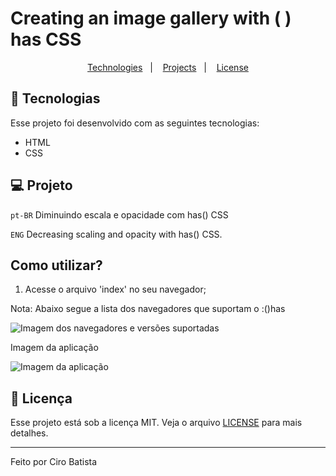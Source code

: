 # Creating an image gallery with ( ) has CSS

<p
align="center">
  <a
  href="#-tecnologias">Technologies</a>&nbsp;&nbsp;&nbsp;|&nbsp;&nbsp;&nbsp;
  <a
  href="#-projeto">Projects</a>&nbsp;&nbsp;&nbsp;|&nbsp;&nbsp;&nbsp;
  <a
  href="#memo-licença">License</a>
</p>

## 🚀 Tecnologias

Esse projeto foi desenvolvido com as seguintes tecnologias:

- HTML
- CSS

## 💻 Projeto

`pt-BR`
Diminuindo escala e opacidade com has() CSS

`ENG`
Decreasing scaling and opacity with has() CSS.

## Como utilizar?

1. Acesse o arquivo 'index' no seu navegador;

Nota: Abaixo segue a lista dos navegadores que suportam o :()has

<img
src="https://github.com/Ciro-TI-System/ThemeSwitcher-CSS/blob/main/assets/Navegadores%20com%20suporte%20ao%20()%20has%20CSS.jpg"
alt="Imagem dos navegadores e versões suportadas"/>

Imagem da aplicação

<img
src=""
alt="Imagem da aplicação"/>

## :memo: Licença

Esse projeto está sob a licença MIT. Veja o arquivo [LICENSE](.github/LICENSE.md) para mais detalhes.

---

Feito por Ciro Batista
